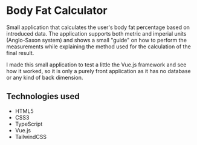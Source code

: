 # Body Fat Calculator

Small application that calculates the user's body fat percentage based on introduced data. The application supports both metric and imperial units (Anglo-Saxon system) and shows a small "guide" on how to perform the measurements while explaining the method used for the calculation of the final result.

I made this small application to test a little the Vue.js framework and see how it worked, so it is only a purely front application as it has no database or any kind of back dimension.

## Technologies used

- HTML5
- CSS3
- TypeScript
- Vue.js
- TailwindCSS
